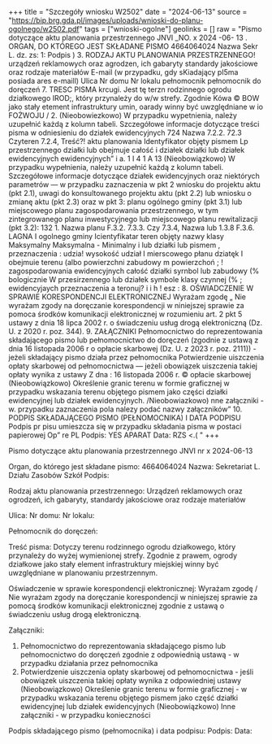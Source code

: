 +++
title = "Szczegóły wniosku W2502"
date = "2024-06-13"
source = "https://bip.brg.gda.pl/images/uploads/wnioski-do-planu-ogolnego/w2502.pdf"
tags = ["wnioski-ogolne"]
geolinks = []
raw = "Pismo dotyczące aktu planowania przestrzennego  JNVI _NO. x  2024 -06- 13  . ORGAN, DO KTÓREGO JEST SKŁADANE PISMO 4664064024  Nazwa Sekr L. dz. zs: 1: Podpis ) 3. RODZAJ AKTU PLANOWANIA PRZESTRZENNEGO!  urządzeń reklamowych oraz agrodzen, ich gabaryty standardy jakościowe oraz rodzaje materiałów E-mail (w przypadku, gdy sKiadający pI5ma posiada ares e-maill) Ulica Nr domu Nr lokalu pełnomocnik pełnomocnik do doręczeń 7. TRESC PISMA krcugi. Jest tę terzn rodzinnego ogrodu działkowego IROD;, który przynależy do w/w strefy. Zgodnie Kówa © BOW jako stały etement infrastruktury umin, oarady winny być uwzględniane w io FOŻWOJU / 2. (Nieobowiezkowo) W przypadku wypetnienia, należy uzupełnić każdą z kolumn tabeli. Szczegółowe informacje dotyczące treści pisma w odniesieniu do działek ewidencyjnych  724 Nazwa 7.2.2.  72.3 Czyteren  7.2.4, Treść?!   aktu planowania Identyfikator  objęty pismem   Lp  przestrzennego  działki lub  obejmuje całość  i działek  działki lub działek    ewidencyjnych  ewidencyjnych”  i a.       1  I  4 1 A    13 (Nieobowiązkowo) W przypadku wypełnienia, należy uzupełnić każdą z kolumn tabeli. Szczegółowe informacje dotyczące działek ewidencyjnych oraz niektórych parametrów — w przypadku zaznaczenia w pkt 2 wniosku do projektu aktu (pkt 2.1), uwagi do konsultowanego projektu aktu (pkt 2.2) lub wniosku o zmianę aktu (pkt 2.3) oraz w pkt 3: planu ogólnego gminy (pkt 3.1) lub miejscowego planu zagospodarowania przestrzennego, w tym zintegrowanego planu inwestycyjnego lub miejscowego planu rewitalizacji (pkt 3.2): 132 1. Nazwa planu F.3.2.  7.3.3. Czy  7.3.4, Nazwa lub  1.3.8  F.3.6.  LAGNA  I  ogolnego gminy Icientyfikatar teren objęty  nazwy klasy  Maksymalny  Maksymalna  - Minimalny  i  lub działki lub  pismem , przeznaczenia : udzia!  wysokość  udział  I mierscowego płanu dziatęk I obejmuie terenu (albo  powierzchni  zabudowy m powierzchoń  ; ! zagospodarowania  ewidencyjnych  całość działki syrnbol lub  zabudowy (%   bologicznie  W  przesirzennego   lub działek symbole klasy   czynnej (% ;   ewidencyjaych  przeznaczenia     a teronuj? i i h !    esz :       8. OŚWIADCZENIE W SPRAWIE KORESPONDENCJI ELEKTRONICZNEJ  Wyrażam zgodę „ Nie wyrażam zgody na doręczanie korespondencji w niniejszej sprawie za pomoca środków komunikacji elektronicznej w rozumieniu art. 2 pkt 5 ustawy z dnia 18 lipca 2002 r. o świadczeniu usług drogą elektroniczną (Dz. U. z 2020 r. poz. 344). 9. ZAŁĄCZNIKI  Pełnomocnictwo do reprezentowania składającego pismo lub pełnomocnictwo do doręczeń (zgodnie z ustawą z dnia 16 listopada 2006 r o opłacie skarbowej (Dz. U. z 2023 r. poz. 2111)) - jeżeli składający pismo działa przez pełnomocnika Potwierdzenie uiszczenia opłaty skarbowej od pełnomocnictwa — jeżeli obowiązek uiszczenia takiej opłaty wynika z ustawy Z dna : 16 listopada 2006 r. © opłacie skarbowej (Nieobowiązkowo) Określenie granic terenu w formie graficznej w przypadku wskazania terenu objętego pismem jako części działki ewidencyjnej lub działek ewidencyjnych.   /Nieobowiazkowo) nne załączniki - w. przypadku zaznaczenia pola nalezy podać nazwy załączników” 10. PODPIS SKŁADAJĄCEGO PISMO (PEŁNOMOCNIKA) I DATA PODPISU Podpis pr pisu umieszcza się w przypadku składania pisma w postaci papierowej Op” re PL Podpis: YES APARAT Data: RZS <.( "
+++

Pismo dotyczące aktu planowania przestrzennego 
JNVI nr x 
2024-06-13 

Organ, do którego jest składane pismo: 4664064024 
Nazwa: Sekretariat L. Działu Zasobów Szkół 
Podpis: 

Rodzaj aktu planowania przestrzennego: 
Urządzeń reklamowych oraz ogrodzeń, ich gabaryty, standardy jakościowe oraz rodzaje materiałów 

Ulica: 
Nr domu: 
Nr lokalu: 

Pełnomocnik do doręczeń: 

Treść pisma: 
Dotyczy terenu rodzinnego ogrodu działkowego, który przynależy do wyżej wymienionej strefy. Zgodnie z prawem, ogrody działkowe jako stały element infrastruktury miejskiej winny być uwzględniane w planowaniu przestrzennym. 

Oświadczenie w sprawie korespondencji elektronicznej: 
Wyrażam zgodę / Nie wyrażam zgody na doręczanie korespondencji w niniejszej sprawie za pomocą środków komunikacji elektronicznej zgodnie z ustawą o świadczeniu usług drogą elektroniczną. 

Załączniki: 
1. Pełnomocnictwo do reprezentowania składającego pismo lub pełnomocnictwo do doręczeń zgodnie z odpowiednią ustawą - w przypadku działania przez pełnomocnika 
2. Potwierdzenie uiszczenia opłaty skarbowej od pełnomocnictwa - jeśli obowiązek uiszczenia takiej opłaty wynika z odpowiedniej ustawy 
(Nieobowiązkowo) Określenie granic terenu w formie graficznej - w przypadku wskazania terenu objętego pismem jako część działki ewidencyjnej lub działek ewidencyjnych 
(Nieobowiązkowo) Inne załączniki - w przypadku konieczności 

Podpis składającego pismo (pełnomocnika) i data podpisu: 
Podpis: 
Data: 


